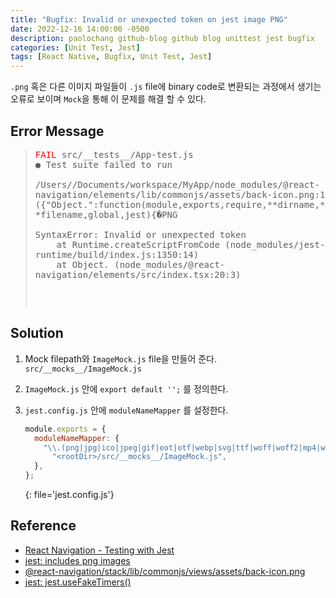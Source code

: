 ```yaml
---
title: "Bugfix: Invalid or unexpected token on jest image PNG"
date: 2022-12-16 14:00:00 -0500
description: paolochang github-blog github blog unittest jest bugfix
categories: [Unit Test, Jest]
tags: [React Native, Bugfix, Unit Test, Jest]
---
```


<style type='text/css'>
blockquote pre {
  overflow: auto !important;
  overflow-wrap: anywhere !important;
  white-space: pre-wrap;
}
</style>

`.png` 혹은 다른 이미지 파일들이 `.js` file에 binary code로 변환되는 과정에서 생기는 오류로 보이며 `Mock`을 통해 이 문제를 해결 할 수 있다.

## Error Message

> <pre>
> <span style="color:red;">FAIL</span> src/__tests__/App-test.js
> ● Test suite failed to run
> 
> /Users/<username>/Documents/workspace/MyApp/node_modules/@react-navigation/elements/lib/commonjs/assets/back-icon.png:1
> ({"Object.<anonymous>":function(module,exports,require,**dirname,**filename,global,jest){�PNG
> 
> SyntaxError: Invalid or unexpected token
>     at Runtime.createScriptFromCode (node_modules/jest-runtime/build/index.js:1350:14)
>     at Object.<anonymous> (node_modules/@react-navigation/elements/src/index.tsx:20:3)
> <pre>

## Solution

1. Mock filepath와 `ImageMock.js` file을 만들어 준다. `src/__mocks__/ImageMock.js`

2. `ImageMock.js` 안에 `export default '';` 를 정의한다.

3. `jest.config.js` 안에 `moduleNameMapper` 를 설정한다.

   ```js
   module.exports = {
     moduleNameMapper: {
       "\\.(png|jpg|ico|jpeg|gif|eot|otf|webp|svg|ttf|woff|woff2|mp4|webm|wav|mp3|m4a|aac|oga)$":
         "<rootDir>/src/__mocks__/ImageMock.js",
     },
   };
   ```
   {: file='jest.config.js'}

## Reference

- [React Navigation - Testing with Jest](https://reactnavigation.org/docs/testing)
- [jest: includes png images](https://stackoverflow.com/a/71618485)
- [@react-navigation/stack/lib/commonjs/views/assets/back-icon.png](https://github.com/react-navigation/react-navigation/issues/8669)
- [jest: jest.useFakeTimers()](https://stackoverflow.com/a/57684999)
